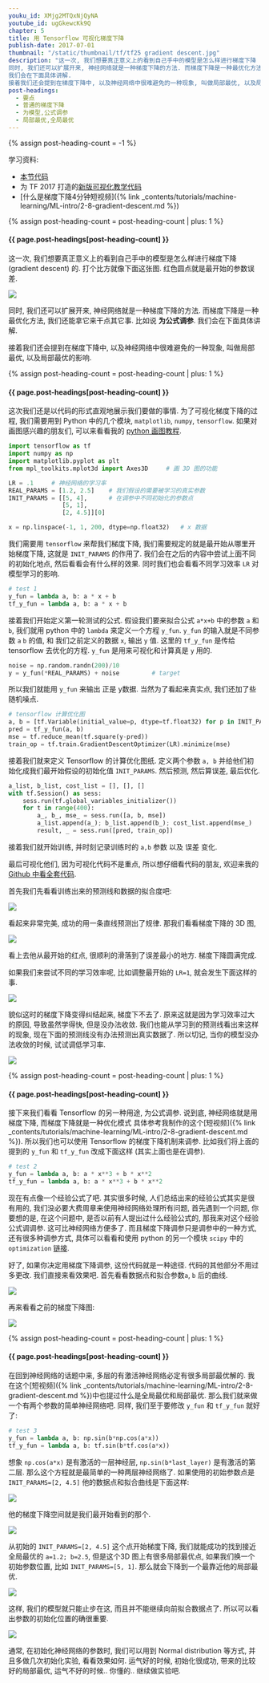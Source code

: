 ```yaml
---
youku_id: XMjg2MTQxNjQyNA
youtube_id: ugGkewcKk9Q
chapter: 5
title: 用 Tensorflow 可视化梯度下降
publish-date: 2017-07-01
thumbnail: "/static/thumbnail/tf/tf25 gradient descent.jpg"
description: "这一次, 我们想要真正意义上的看到自己手中的模型是怎么样进行梯度下降 (gradient descent) 的. 打个比方就像下面这张图. 红色圆点就是最开始的参数误差.
同时, 我们还可以扩展开来, 神经网络就是一种梯度下降的方法. 而梯度下降是一种最优化方法, 我们还能拿它来干点其它事. 比如说 **为公式调参**.
我们会在下面具体讲解.
接着我们还会提到在梯度下降中, 以及神经网络中很难避免的一种现象, 叫做局部最优, 以及局部最优的影响."
post-headings:
  - 要点
  - 普通的梯度下降
  - 为模型,公式调参
  - 局部最优,全局最优
---
```

{% assign post-heading-count = -1 %}

学习资料:
  * [本节代码](https://github.com/MorvanZhou/Tensorflow-Tutorial/blob/master/tutorial-contents/503_visualize_gradient_descent.py)
  * 为 TF 2017 打造的[新版可视化教学代码](https://github.com/MorvanZhou/Tensorflow-Tutorial)
  * [什么是梯度下降4分钟短视频]({% link _contents/tutorials/machine-learning/ML-intro/2-8-gradient-descent.md %})

{% assign post-heading-count = post-heading-count | plus: 1 %}
<h4 class="tut-h4-pad" id="{{ page.post-headings[post-heading-count] }}">{{ page.post-headings[post-heading-count] }}</h4>

这一次, 我们想要真正意义上的看到自己手中的模型是怎么样进行梯度下降 (gradient descent) 的. 打个比方就像下面这张图. 红色圆点就是最开始的参数误差.

<img class="course-image" src="/static/results/tensorflow/5_15_01.gif">

同时, 我们还可以扩展开来, 神经网络就是一种梯度下降的方法. 而梯度下降是一种最优化方法, 我们还能拿它来干点其它事. 比如说 **为公式调参**.
我们会在下面具体讲解.

接着我们还会提到在梯度下降中, 以及神经网络中很难避免的一种现象, 叫做局部最优, 以及局部最优的影响.



{% assign post-heading-count = post-heading-count | plus: 1 %}
<h4 class="tut-h4-pad" id="{{ page.post-headings[post-heading-count] }}">{{ page.post-headings[post-heading-count] }}</h4>

这次我们还是以代码的形式直观地展示我们要做的事情.
为了可视化梯度下降的过程, 我们需要用到 Python 中的几个模块, `matplotlib`, `numpy`, `tensorflow`.
如果对画图感兴趣的朋友们, 可以来看看我的 [python 画图教程](https://morvanzhou.github.io/tutorials/data-manipulation/plt/).

```python
import tensorflow as tf
import numpy as np
import matplotlib.pyplot as plt
from mpl_toolkits.mplot3d import Axes3D     # 画 3D 图的功能

LR = .1     # 神经网络的学习率
REAL_PARAMS = [1.2, 2.5]    # 我们假设的需要被学习的真实参数
INIT_PARAMS = [[5, 4],      # 在调参中不同初始化的参数点
               [5, 1],
               [2, 4.5]][0]

x = np.linspace(-1, 1, 200, dtype=np.float32)   # x 数据
```

我们需要用 `tensorflow` 来帮我们梯度下降, 我们需要规定的就是最开始从哪里开始梯度下降, 这就是 `INIT_PARAMS` 的作用了.
我们会在之后的内容中尝试上面不同的初始化地点, 然后看看会有什么样的效果. 同时我们也会看看不同学习效率 `LR` 对模型学习的影响.

```python
# test 1
y_fun = lambda a, b: a * x + b
tf_y_fun = lambda a, b: a * x + b
```

接着我们开始定义第一轮测试的公式. 假设我们要来拟合公式 `a*x+b` 中的参数 `a` 和 `b`, 我们就用 python 中的 `lambda` 来定义一个方程 `y_fun`.
`y_fun` 的输入就是不同参数 `a` `b` 的值, 和 我们之前定义的数据 `x`, 输出 `y` 值. 这里的 `tf_y_fun` 是传给 tensorflow 去优化的方程.
`y_fun` 是用来可视化和计算真是 `y` 用的.

```python
noise = np.random.randn(200)/10
y = y_fun(*REAL_PARAMS) + noise         # target
```

所以我们就能用 `y_fun` 来输出 正是 y数据. 当然为了看起来真实点, 我们还加了些随机噪点.

```python
# tensorflow 计算优化图
a, b = [tf.Variable(initial_value=p, dtype=tf.float32) for p in INIT_PARAMS]
pred = tf_y_fun(a, b)
mse = tf.reduce_mean(tf.square(y-pred))
train_op = tf.train.GradientDescentOptimizer(LR).minimize(mse)
```

接着我们就来定义 Tensorflow 的计算优化图纸. 定义两个参数 `a, b` 并给他们初始化成我们最开始假设的初始化值 `INIT_PARAMS`.
然后预测, 然后算误差, 最后优化.

```python
a_list, b_list, cost_list = [], [], []
with tf.Session() as sess:
    sess.run(tf.global_variables_initializer())
    for t in range(400):
        a_, b_, mse_ = sess.run([a, b, mse])
        a_list.append(a_); b_list.append(b_); cost_list.append(mse_)    # record parameter changes
        result, _ = sess.run([pred, train_op])                          # training
```

接着我们就开始训练, 并时刻记录训练时的 `a,b` 参数 以及 误差 变化.

最后可视化他们, 因为可视化代码不是重点, 所以想仔细看代码的朋友, 欢迎来我的 [Github 中看全套代码](https://github.com/MorvanZhou/Tensorflow-Tutorial/blob/master/tutorial-contents/503_visualize_gradient_descent.py).

首先我们先看看训练出来的预测线和数据的拟合度吧:

<img class="course-image" src="/static/results/tensorflow/5_15_02.png">

看起来非常完美, 成功的用一条直线预测出了规律. 那我们看看梯度下降的 3D 图,

<img class="course-image" src="/static/results/tensorflow/5_15_03.gif">

看上去他从最开始的红点, 很顺利的滑落到了误差最小的地方. 梯度下降圆满完成.

如果我们来尝试不同的学习效率呢, 比如调整最开始的 `LR=1`, 就会发生下面这样的事.

<img class="course-image" src="/static/results/tensorflow/5_15_04.gif">

貌似这时的梯度下降变得纠结起来, 梯度下不去了. 原来这就是因为学习效率过大的原因, 导致虽然学得快, 但是没办法收敛.
我们也能从学习到的预测线看出来这样的现象, 现在下面的预测线没有办法预测出真实数据了. 所以切记, 当你的模型没办法收敛的时候, 试试调低学习率.

<img class="course-image" src="/static/results/tensorflow/5_15_05.png">


{% assign post-heading-count = post-heading-count | plus: 1 %}
<h4 class="tut-h4-pad" id="{{ page.post-headings[post-heading-count] }}">{{ page.post-headings[post-heading-count] }}</h4>

接下来我们看看 Tensorflow 的另一种用途, 为公式调参. 说到底, 神经网络就是用梯度下降, 而梯度下降就是一种优化模式 具体参考我制作的这个[短视频]({% link _contents/tutorials/machine-learning/ML-intro/2-8-gradient-descent.md %}).
所以我们也可以使用 Tensorflow 的梯度下降机制来调参. 比如我们将上面的提到的 `y_fun` 和 `tf_y_fun` 改成下面这样 (其实上面也是在调参).

```python
# test 2
y_fun = lambda a, b: a * x**3 + b * x**2
tf_y_fun = lambda a, b: a * x**3 + b * x**2
```

现在有点像一个经验公式了吧. 其实很多时候, 人们总结出来的经验公式其实是很有用的, 我们没必要大费周章来使用神经网络处理所有问题, 首先遇到一个问题, 你要想的是,
在这个问题中, 是否以前有人提出过什么经验公式的, 那我来对这个经验公式调调参. 这可比神经网络方便多了. 而且梯度下降调参只是调参中的一种方式, 还有很多种调参方式,
具体可以看看和使用 python 的另一个模块 `scipy` 中的 `optimization` [链接](https://docs.scipy.org/doc/scipy-0.19.0/reference/optimize.html).

好了, 如果你决定用梯度下降调参, 这份代码就是一种途径. 代码的其他部分不用过多更改. 我们直接来看效果吧. 首先看看数据点和拟合参数`a`, `b` 后的曲线.

<img class="course-image" src="/static/results/tensorflow/5_15_06.png">

再来看看之前的梯度下降图:

<img class="course-image" src="/static/results/tensorflow/5_15_07.gif">



{% assign post-heading-count = post-heading-count | plus: 1 %}
<h4 class="tut-h4-pad" id="{{ page.post-headings[post-heading-count] }}">{{ page.post-headings[post-heading-count] }}</h4>

在回到神经网络的话题中来, 多层的有激活神经网络必定有很多局部最优解的. 我在这个[短视频]({% link _contents/tutorials/machine-learning/ML-intro/2-8-gradient-descent.md %})中也提过什么是全局最优和局部最优.
那么我们就来做一个有两个参数的简单神经网络吧. 同样, 我们至于要修改 `y_fun` 和 `tf_y_fun` 就好了:

```python
# test 3
y_fun = lambda a, b: np.sin(b*np.cos(a*x))
tf_y_fun = lambda a, b: tf.sin(b*tf.cos(a*x))
```

想象 `np.cos(a*x)` 是有激活的一层神经层, `np.sin(b*last_layer)` 是有激活的第二层. 那么这个方程就是最简单的一种两层神经网络了.
如果使用的初始参数点是 `INIT_PARAMS=[2, 4.5]` 他的数据点和拟合曲线是下面这样:

<img class="course-image" src="/static/results/tensorflow/5_15_08.png">

他的梯度下降空间就是我们最开始看到的那个.

<img class="course-image" src="/static/results/tensorflow/5_15_01.gif">

从初始的 `INIT_PARAMS=[2, 4.5]` 这个点开始梯度下降, 我们就能成功的找到接近全局最优的 `a=1.2; b=2.5`,
但是这个3D 图上有很多局部最优点, 如果我们换一个初始参数位置, 比如  `INIT_PARAMS=[5, 1]`. 那么就会下降到一个最靠近他的局部最优.

<img class="course-image" src="/static/results/tensorflow/5_15_09.gif">

这样, 我们的模型就只能止步在这, 而且并不能继续向前拟合数据点了. 所以可以看出参数的初始化位置的确很重要.

<img class="course-image" src="/static/results/tensorflow/5_15_10.png">

通常, 在初始化神经网络的参数时, 我们可以用到 Normal distribution 等方式, 并且多做几次初始化实验, 看看效果如何. 运气好的时候, 初始化很成功,
带来的比较好的局部最优, 运气不好的时候.. 你懂的.. 继续做实验吧.


